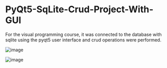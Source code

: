 # PyQt5-SqLite-Crud-Project-With-GUI

For the visual programming course, it was connected to the database with sqlite using the pyqt5 user interface and crud operations were performed. 

![image](https://user-images.githubusercontent.com/5441882/94076479-df211400-fe05-11ea-82a8-8ef79ddcb9e9.png) 

![image](https://user-images.githubusercontent.com/5441882/94076101-12af6e80-fe05-11ea-9cb7-05a1361d89ce.png) 
